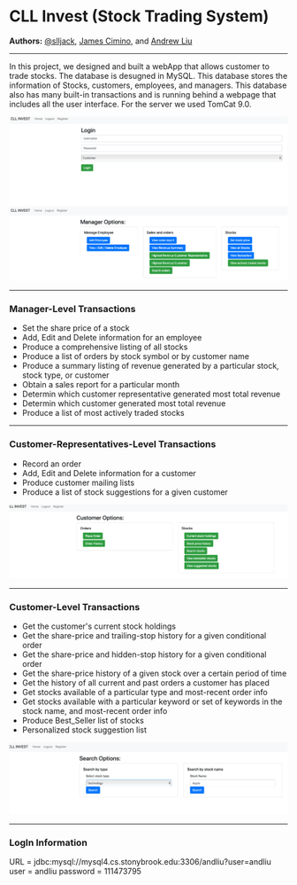 CLL Invest (Stock Trading System)
========
**Authors:** [@slljack](https://github.com/slljack), [James Cimino](James.cimino@stonybrook.edu), and [Andrew Liu](andrew.liu@stonybrook.edu)



***
In this project, we designed and built a webApp that allows customer to trade stocks. The database is desugned in MySQL. This database stores the information of Stocks, customers, employees, and managers. This database also has many built-in transactions and is running behind a webpage that includes all the user interface. For the server we used TomCat 9.0.

![](LogIn.png)
![](ManagerOptions.png)
***
### Manager-Level Transactions
* Set the share price of a stock
* Add, Edit and Delete information for an employee
* Produce a comprehensive listing of all stocks
* Produce a list of orders by stock symbol or by customer name
* Produce a summary listing of revenue generated by a particular stock, stock type, or customer
* Obtain a sales report for a particular month
* Determin which customer representative generated most total revenue
* Determin which customer generated most total revenue
* Produce a list of most actively traded stocks

***
### Customer-Representatives-Level Transactions
* Record an order
* Add, Edit and Delete information for a customer
* Produce customer mailing lists
* Produce a list of stock suggestions for a given customer

![](CustomerOptions.png)

***
### Customer-Level Transactions
* Get the customer's current stock holdings
* Get the share-price and trailing-stop history for a given conditional order
* Get the share-price and hidden-stop history for a given conditional order
* Get the share-price history of a given stock over a certain period of time
* Get the history of all current and past orders a customer has placed
* Get stocks available of a particular type and most-recent order info
* Get stocks available with a particular keyword or set of keywords in the stock name, and most-recent order info
* Produce Best_Seller list of stocks
* Personalized stock suggestion list

![](SearchStock.png)

*** 
### LogIn Information
URL = jdbc:mysql://mysql4.cs.stonybrook.edu:3306/andliu?user=andliu
user = andliu
password = 111473795


